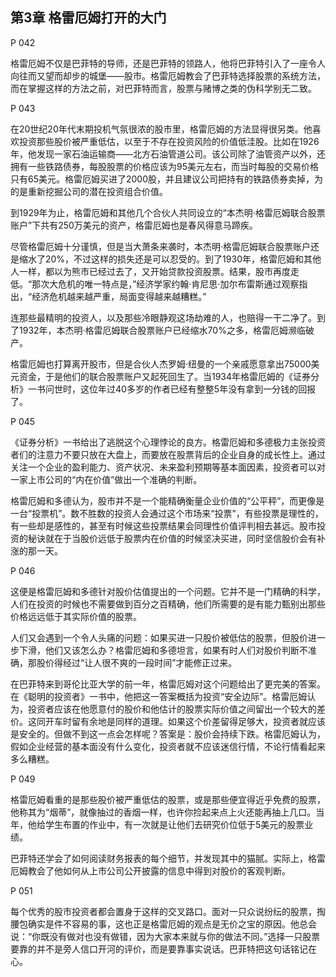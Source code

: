 ## 第3章 格雷厄姆打开的大门

P 042

格雷厄姆不仅是巴菲特的导师，还是巴菲特的领路人，他将巴菲特引入了一座令人向往而又望而却步的城堡——股市。格雷厄姆教会了巴菲特选择股票的系统方法，而在掌握这样的方法之前，对巴菲特而言，股票与赌博之类的伪科学别无二致。

P 043

在20世纪20年代末期投机气氛很浓的股市里，格雷厄姆的方法显得很另类。他喜欢投资那些股价被严重低估，以至于不存在投资风险的价值低洼股。比如在1926年，他发现一家石油运输商——北方石油管道公司。该公司除了油管资产以外，还拥有一些铁路债券，每股股票的价格应该为95美元左右，而当时每股的交易价格只有65美元。格雷厄姆买进了2000股，并且建议公司把持有的铁路债券卖掉，为的是重新挖掘公司的潜在投资组合价值。

到1929年为止，格雷厄姆和其他几个合伙人共同设立的“本杰明·格雷厄姆联合股票账户”下共有250万美元的资产，格雷厄姆也是春风得意马蹄疾。

尽管格雷厄姆十分谨慎，但是当大萧条来袭时，本杰明·格雷厄姆联合股票账户还是缩水了20%，不过这样的损失还是可以忍受的。到了1930年，格雷厄姆和其他人一样，都以为熊市已经过去了，又开始贷款投资股票。结果，股市再度走低。“那次大危机的唯一特点是，”经济学家约翰·肯尼思·加尔布雷斯通过观察指出，“经济危机越来越严重，局面变得越来越糟糕。”

连那些最精明的投资人，以及那些冷眼静观这场劫难的人，也赔得一干二净了。到了1932年，本杰明·格雷厄姆联合股票账户已经缩水70%之多，格雷厄姆濒临破产。

格雷厄姆也打算离开股市，但是合伙人杰罗姆·纽曼的一个亲戚愿意拿出75000美元资金，于是他们的联合股票账户又起死回生了。当1934年格雷厄姆的《证券分析》一书问世时，这位年过40多岁的作者已经有整整5年没有拿到一分钱的回报了。

P 045

《证券分析》一书给出了逃脱这个心理悖论的良方。格雷厄姆和多德极力主张投资者们的注意力不要只放在大盘上，而要放在股票背后的企业自身的成长性上。通过关注一个企业的盈利能力、资产状况、未来盈利预期等基本面因素，投资者可以对一家上市公司的“内在价值”做出一个准确的判断。

格雷厄姆和多德认为，股市并不是一个能精确衡量企业价值的“公平秤”，而更像是一台“投票机”。数不胜数的投资人会通过这个市场来“投票”，有些投票是理性的，有一些却是感性的，甚至有时候这些投票结果会同理性价值评判相去甚远。股市投资的秘诀就在于当股价远低于股票内在价值的时候坚决买进，同时坚信股价会有补涨的那一天。

P 046

这便是格雷厄姆和多德针对股价估值提出的一个问题。它并不是一门精确的科学，人们在投资的时候也不需要做到百分之百精确，他们所需要的是有能力甄别出那些价格远远低于其实际价值的股票。

人们又会遇到一个令人头痛的问题：如果买进一只股价被低估的股票，但股价进一步下滑，他们又该怎么办？格雷厄姆和多德坦言，如果有时人们对股价判断不准确，那股价得经过“让人很不爽的一段时间”才能修正过来。

在巴菲特来到哥伦比亚大学的前一年，格雷厄姆对这个问题给出了更完美的答案。在《聪明的投资者》一书中，他把这一答案概括为投资“安全边际”。格雷厄姆认为，投资者应该在他愿意付的股价和他估计的股票实际价值之间留出一个较大的差价。这同开车时留有余地是同样的道理。如果这个价差留得足够大，投资者就应该是安全的。但做不到这一点会怎样呢？答案是：股价会持续下跌。格雷厄姆认为，假如企业经营的基本面没有什么变化，投资者就不应该迷信行情，不论行情看起来多么糟糕。

P 049

格雷厄姆看重的是那些股价被严重低估的股票，或是那些便宜得近乎免费的股票，他称其为“烟蒂”，就像抽过的香烟一样，也许你捡起来点上火还能再抽上几口。当年，他给学生布置的作业中，有一次就是让他们去研究价位低于5美元的股票业绩。

巴菲特还学会了如何阅读财务报表的每个细节，并发现其中的猫腻。实际上，格雷厄姆教会了他如何从上市公司公开披露的信息中得到对股价的客观判断。

P 051

每个优秀的股市投资者都会置身于这样的交叉路口。面对一只众说纷纭的股票，掏腰包确实是件不容易的事，这也正是格雷厄姆的观点是无价之宝的原因。他总会说：“你既没有做对也没有做错，因为大家本来就与你的做法不同。”选择一只股票要靠的并不是旁人信口开河的评价，而是要靠事实说话。巴菲特把这句话铭记在心。

